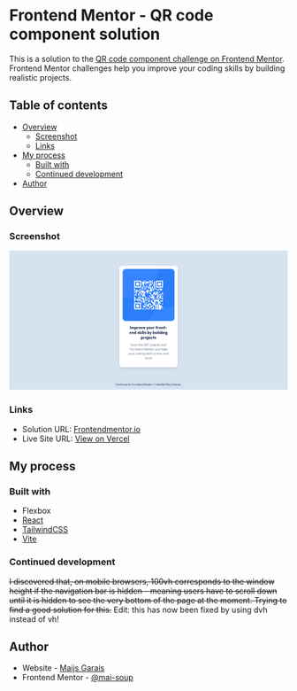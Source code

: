 # Frontend Mentor - QR code component solution

This is a solution to the [QR code component challenge on Frontend Mentor](https://www.frontendmentor.io/challenges/qr-code-component-iux_sIO_H). Frontend Mentor challenges help you improve your coding skills by building realistic projects.

## Table of contents

- [Overview](#overview)
  - [Screenshot](#screenshot)
  - [Links](#links)
- [My process](#my-process)
  - [Built with](#built-with)
  - [Continued development](#continued-development)
- [Author](#author)

## Overview

### Screenshot

![A screenshot of the site, showing the QR component.](./screenshot.png)

### Links

- Solution URL: [Frontendmentor.io](https://www.frontendmentor.io/solutions/qr-code-component-using-react-and-tailwind-XV-jWd6GPq)
- Live Site URL: [View on Vercel](https://qr-code-component-seven-mu.vercel.app/)

## My process

### Built with

- Flexbox
- [React](https://reactjs.org/)
- [TailwindCSS](https://tailwindcss.com/)
- [Vite](https://vitejs.dev/)

### Continued development

~~I discovered that, on mobile browsers, 100vh corresponds to the window height if the navigation bar is hidden - meaning users have to scroll down until it is hidden to see the very bottom of the page at the moment. Trying to find a good solution for this.~~ Edit: this has now been fixed by using dvh instead of vh!

## Author

- Website - [Maijs Garais](https://mai-soup.github.io)
- Frontend Mentor - [@mai-soup](https://www.frontendmentor.io/profile/mai-soup)
